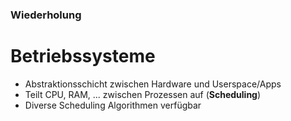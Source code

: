 <!-- .slide: class="bulletpoints" -->
### Wiederholung
# Betriebssysteme

* Abstraktionsschicht zwischen Hardware und Userspace/Apps
* Teilt CPU, RAM, ... zwischen Prozessen auf (**Scheduling**)
* Diverse Scheduling Algorithmen verfügbar